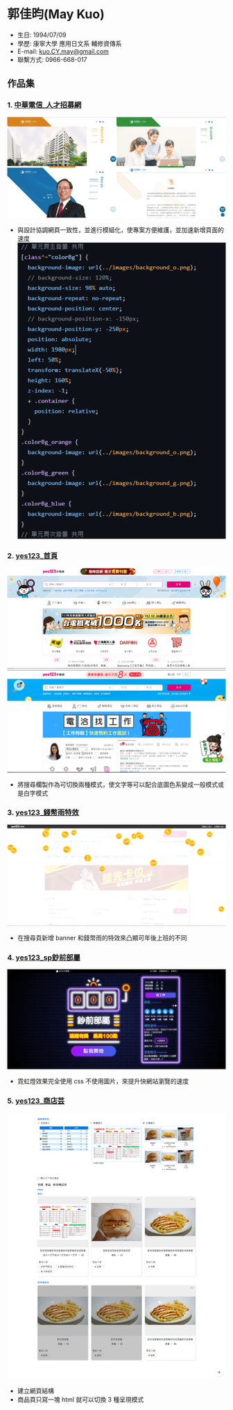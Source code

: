 # 郭佳昀(May Kuo)

- 生日: 1994/07/09
- 學歷: 康寧大學 應用日文系 輔修資傳系
- E-mail: kuo.CY.may@gmail.com
- 聯繫方式: 0966-668-017


## 作品集
### 1. <a href="https://github.com/KakuKain/portfolio/tree/main/CHT_company%20cultures" target="_blank">中華電信_人才招募網</a>
 ![圖片描述](A_the_img/CHT_01.png)
 - 與設計協調網頁一致性，並進行模組化，使專案方便維護，並加速新增頁面的速度
 ![程式碼截圖](A_the_img/CHT_01-1.png)

### 2. <a href="https://github.com/KakuKain/portfolio/tree/main/yes123_index" target="_blank">yes123_首頁</a>
![圖片描述](A_the_img/yes123_index_01.png)
![圖片描述](A_the_img/yes123_index_02.jpg)
- 將搜尋欄製作為可切換兩種模式，使文字等可以配合底圖色系變成一般模式或是白字模式

### 3. <a href="https://www.yes123.com.tw/wk_index/joblist.asp?find_key1=%E5%B9%B4%E5%BE%8C%E4%B8%8A%E7%8F%AD" target="_blank">yes123_錢幣雨特效</a>
![圖片描述](A_the_img/yes123_other_01.png)
- 在搜尋頁新增 banner 和錢幣雨的特效來凸顯可年後上班的不同

### 4. <a href="https://github.com/KakuKain/portfolio/tree/main/yes123_sp01" target="_blank">yes123_sp鈔前部屬</a>
![圖片描述](A_the_img/yes123_sp_01.jpg)
- 霓虹燈效果完全使用 css 不使用圖片，來提升快網站瀏覽的速度

### 5. <a href="https://github.com/KakuKain/portfolio/blob/main/yes123_shop%20cloud/merchandise.html" target="_blank">yes123_商店芸</a>
![圖片描述](A_the_img/yes123_shop%20cloud_02.png)
- 建立網頁結構
- 商品頁只寫一塊 html 就可以切換 3 種呈現模式



